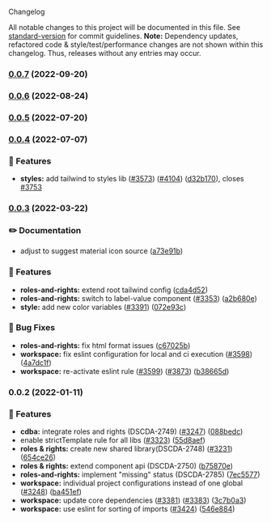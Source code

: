  Changelog

All notable changes to this project will be documented in this file. See [standard-version](https://github.com/conventional-changelog/standard-version) for commit guidelines.
**Note:** Dependency updates, refactored code & style/test/performance changes are not shown within this changelog. Thus, releases without any entries may occur.

### [0.0.7](https://github.com/Schaeffler-Group/frontend-schaeffler/compare/roles-and-rights-v0.0.6...roles-and-rights-v0.0.7) (2022-09-20)

### [0.0.6](https://github.com/Schaeffler-Group/frontend-schaeffler/compare/roles-and-rights-v0.0.5...roles-and-rights-v0.0.6) (2022-08-24)

### [0.0.5](https://github.com/Schaeffler-Group/frontend-schaeffler/compare/roles-and-rights-v0.0.4...roles-and-rights-v0.0.5) (2022-07-20)

### [0.0.4](https://github.com/Schaeffler-Group/frontend-schaeffler/compare/roles-and-rights-v0.0.3...roles-and-rights-v0.0.4) (2022-07-07)


### 🎸 Features

* **styles:** add tailwind to styles lib ([#3573](https://github.com/Schaeffler-Group/frontend-schaeffler/issues/3573)) ([#4104](https://github.com/Schaeffler-Group/frontend-schaeffler/issues/4104)) ([d32b170](https://github.com/Schaeffler-Group/frontend-schaeffler/commit/d32b170c13de73f90b3a792d9f50f29cede37898)), closes [#3753](https://github.com/Schaeffler-Group/frontend-schaeffler/issues/3753)

### [0.0.3](https://github.com/Schaeffler-Group/frontend-schaeffler/compare/roles-and-rights-v0.0.2...roles-and-rights-v0.0.3) (2022-03-22)


### ✏️ Documentation

* adjust to suggest material icon source ([a73e91b](https://github.com/Schaeffler-Group/frontend-schaeffler/commit/a73e91b89002ba7f7768461b1fae6713cc88a30a))


### 🎸 Features

* **roles-and-rights:** extend root tailwind config ([cda4d52](https://github.com/Schaeffler-Group/frontend-schaeffler/commit/cda4d52c1197141b56f90bdfaf0cc3723290142d))
* **roles-and-rights:** switch to label-value component ([#3353](https://github.com/Schaeffler-Group/frontend-schaeffler/issues/3353)) ([a2b680e](https://github.com/Schaeffler-Group/frontend-schaeffler/commit/a2b680e57f691a05b66231166b34e25171593a36))
* **style:** add new color variables ([#3391](https://github.com/Schaeffler-Group/frontend-schaeffler/issues/3391)) ([072e93c](https://github.com/Schaeffler-Group/frontend-schaeffler/commit/072e93cc90858f751717e10e383f87ab2d4c61f6))


### 🐛 Bug Fixes

* **roles-and-rights:** fix html format issues ([c67025b](https://github.com/Schaeffler-Group/frontend-schaeffler/commit/c67025bfd7bdbbc192cd27446b486c8869141688))
* **workspace:** fix eslint configuration for local and ci execution ([#3598](https://github.com/Schaeffler-Group/frontend-schaeffler/issues/3598)) ([4a7dc1f](https://github.com/Schaeffler-Group/frontend-schaeffler/commit/4a7dc1fe79d94b6d8ddfa7cf2644e3bbc11a3e80))
* **workspace:** re-activate eslint rule ([#3599](https://github.com/Schaeffler-Group/frontend-schaeffler/issues/3599)) ([#3873](https://github.com/Schaeffler-Group/frontend-schaeffler/issues/3873)) ([b38665d](https://github.com/Schaeffler-Group/frontend-schaeffler/commit/b38665d76345a952f77da1ae28c7726397e8c010))

### 0.0.2 (2022-01-11)


### 🎸 Features

* **cdba:** integrate roles and rights (DSCDA-2749) ([#3247](https://github.com/Schaeffler-Group/frontend-schaeffler/issues/3247)) ([088bedc](https://github.com/Schaeffler-Group/frontend-schaeffler/commit/088bedcfef418b730305dbc54f6b63b742db527f))
* enable strictTemplate rule for all libs ([#3323](https://github.com/Schaeffler-Group/frontend-schaeffler/issues/3323)) ([55d8aef](https://github.com/Schaeffler-Group/frontend-schaeffler/commit/55d8aefd36823a5774979b7393cbe4dff41ba7de))
* **roles & rights:** create new shared library(DSCDA-2748) ([#3231](https://github.com/Schaeffler-Group/frontend-schaeffler/issues/3231)) ([654ce26](https://github.com/Schaeffler-Group/frontend-schaeffler/commit/654ce26c91da4feae7dde9d6750f02d1d239e2f1))
* **roles & rights:** extend component api (DSCDA-2750) ([b75870e](https://github.com/Schaeffler-Group/frontend-schaeffler/commit/b75870ebae2f7081609b47e4376a7bb9fe73f6ed))
* **roles-and-rights:** implement "missing" status (DSCDA-2785) ([7ec5577](https://github.com/Schaeffler-Group/frontend-schaeffler/commit/7ec5577e0fbee82f55a6f89a6451269b3712c366))
* **workspace:** individual project configurations instead of one global ([#3248](https://github.com/Schaeffler-Group/frontend-schaeffler/issues/3248)) ([ba451ef](https://github.com/Schaeffler-Group/frontend-schaeffler/commit/ba451ef87c9c9cff99440b9739c9ebf4069a16dc))
* **workspace:** update core dependencies ([#3381](https://github.com/Schaeffler-Group/frontend-schaeffler/issues/3381)) ([#3383](https://github.com/Schaeffler-Group/frontend-schaeffler/issues/3383)) ([3c7b0a3](https://github.com/Schaeffler-Group/frontend-schaeffler/commit/3c7b0a37be3104fc216c3ee6506d5f8ce2cadb21))
* **workspace:** use eslint for sorting of imports ([#3424](https://github.com/Schaeffler-Group/frontend-schaeffler/issues/3424)) ([546e884](https://github.com/Schaeffler-Group/frontend-schaeffler/commit/546e8845a9250580ccdc982e3f5c1d818f8678bd))
